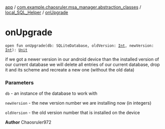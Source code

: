[app](../../index.md) / [com.example.chaosruler.msa_manager.abstraction_classes](../index.md) / [local_SQL_Helper](index.md) / [onUpgrade](.)

# onUpgrade

`open fun onUpgrade(db: SQLiteDatabase, oldVersion: `[`Int`](https://kotlinlang.org/api/latest/jvm/stdlib/kotlin/-int/index.html)`, newVersion: `[`Int`](https://kotlinlang.org/api/latest/jvm/stdlib/kotlin/-int/index.html)`): `[`Unit`](https://kotlinlang.org/api/latest/jvm/stdlib/kotlin/-unit/index.html)

if we got a newer version in our android device than the installed version of our current database
we will delete all entries of our current database, drop it and its scheme and recreate a new one (without the old data)

### Parameters

`db` - an instance of the database to work with

`newVersion` - the new version number we are installing now (in integers)

`oldVersion` - the old version number that is installed on the device

**Author**
Chaosruler972

